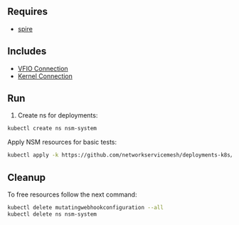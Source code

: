 ## Requires

- [spire](../spire)

## Includes

- [VFIO Connection](../use-cases/Vfio2Noop)
- [Kernel Connection](../use-cases/SriovKernel2Noop)

## Run

1. Create ns for deployments:
```bash
kubectl create ns nsm-system
```

Apply NSM resources for basic tests:
```bash
kubectl apply -k https://github.com/networkservicemesh/deployments-k8s/examples/sriov?ref=fd0e3177f878a66f4c1be1795b4c0da3a1359079
```

## Cleanup

To free resources follow the next command:
```bash
kubectl delete mutatingwebhookconfiguration --all
kubectl delete ns nsm-system
```
